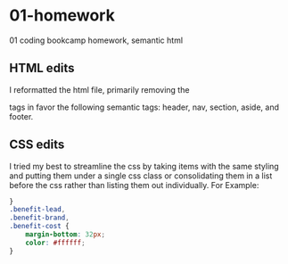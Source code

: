 # 01-homework
01 coding bookcamp homework, semantic html
## HTML edits

I reformatted the html file, primarily removing the <div> tags in favor the following semantic tags: header, nav, section, aside, and footer. 


## CSS edits

I tried my best to streamline the css by taking items with the same styling and putting them under a single css class or consolidating them in a list before the css rather than listing them out individually. For Example: 
```css
}
.benefit-lead, 
.benefit-brand, 
.benefit-cost {
    margin-bottom: 32px;
    color: #ffffff;
}
```
